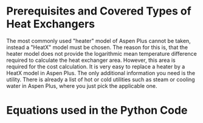 # Prerequisites and Covered Types of Heat Exchangers

The most commonly used "heater" model of Aspen Plus cannot be taken, instead a "HeatX" model must be chosen. The reason for this is, that the heater model does not provide the logarithmic mean temperature difference required to calculate the heat exchanger area. However, this area is required for the cost calculation. It is very easy to replace a heater by a HeatX model in Aspen Plus. The only additional information you need is the utility. There is already a list of hot or cold utilities such as steam or cooling water in Aspen Plus, where you just pick the applicable one. 


# Equations used in the Python Code

